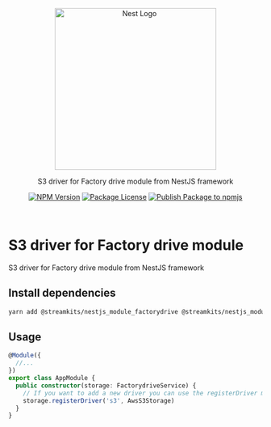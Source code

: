 <p align="center">
  <a href="http://nestjs.com/" target="blank">
    <img src="https://nestjs.com/img/logo_text.svg" width="320" alt="Nest Logo" />
  </a>
</p>

<p align="center">
  S3 driver for Factory drive module from NestJS framework
</p>

<p align="center">
  <a href="https://www.npmjs.com/org/streamkits"><img src="https://img.shields.io/npm/v/@streamkits/nestjs_module_rcon.svg" alt="NPM Version" /></a>
  <a href="https://www.npmjs.com/org/streamkits"><img src="https://img.shields.io/npm/l/@streamkits/nestjs_module_rcon.svg" alt="Package License" /></a>
  <a href="https://github.com/StreamKITS/nestjs_module_rcon/actions/workflows/ci.yml"><img src="https://github.com/StreamKITS/nestjs_module_rcon/actions/workflows/ci.yml/badge.svg" alt="Publish Package to npmjs" /></a>
</p>
<br>

# S3 driver for Factory drive module
S3 driver for Factory drive module from NestJS framework

## Install dependencies
```bash
yarn add @streamkits/nestjs_module_factorydrive @streamkits/nestjs_module_factorydrive-s3
```

## Usage
```ts
@Module({
  //...
})
export class AppModule {
  public constructor(storage: FactorydriveService) {
    // If you want to add a new driver you can use the registerDriver method
    storage.registerDriver('s3', AwsS3Storage)
  }
}
```
